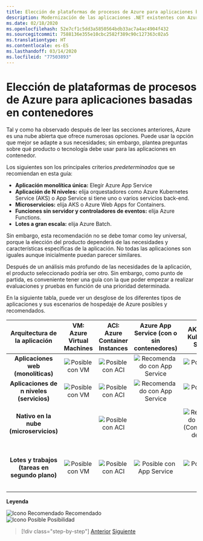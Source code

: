 ```yaml
---
title: Elección de plataformas de procesos de Azure para aplicaciones basadas en contenedores
description: Modernización de las aplicaciones .NET existentes con Azure Clour y contenedores Windows | Elección de las plataformas de proceso de Azure para las aplicaciones basadas en contenedores
ms.date: 02/18/2020
ms.openlocfilehash: 52e7cf1c5dd3a5850564bdb33ac7a4ac4904f432
ms.sourcegitcommit: 7588136e355e10cbc2582f389c90c127363c02a5
ms.translationtype: HT
ms.contentlocale: es-ES
ms.lasthandoff: 03/14/2020
ms.locfileid: "77503893"
---
```

# <a name="choosing-azure-compute-platforms-for-container-based-applications"></a>Elección de plataformas de procesos de Azure para aplicaciones basadas en contenedores

Tal y como ha observado después de leer las secciones anteriores, Azure es una nube abierta que ofrece numerosas opciones. Puede usar la opción que mejor se adapte a sus necesidades; sin embargo, plantea preguntas sobre qué producto o tecnología debe usar para las aplicaciones en contenedor.

Los siguientes son los principales criterios *predeterminados* que se recomiendan en esta guía:

- **Aplicación monolítica única:** Elegir Azure App Service
- **Aplicación de N niveles:** elija orquestadores como Azure Kubernetes Service (AKS) o App Service si tiene uno o varios servicios back-end.
- **Microservicios:** elija AKS o Azure Web Apps for Containers.
- **Funciones sin servidor y controladores de eventos:** elija Azure Functions.
- **Lotes a gran escala:** elija Azure Batch.

Sin embargo, esta recomendación no se debe tomar como ley universal, porque la elección del producto dependerá de las necesidades y características específicas de la aplicación. No todas las aplicaciones son iguales aunque inicialmente puedan parecer similares.

Después de un análisis más profundo de las necesidades de la aplicación, el producto seleccionado podría ser otro. Sin embargo, como punto de partida, es conveniente tener una guía con la que poder empezar a realizar evaluaciones y pruebas en función de una prioridad determinada.

En la siguiente tabla, puede ver un desglose de los diferentes tipos de aplicaciones y sus escenarios de hospedaje de Azure posibles y recomendados.

| Arquitectura de la aplicación | VM: Azure Virtual Machines | ACI: Azure Container Instances | Azure App Service (con o sin contenedores) | AKS: Azure Kubernetes Service | Comprobación de | Azure Batch |
|:------------------------:|:--:|:--:|:--:|:--:|:--:|:--:|
| **Aplicaciones web (monolíticas)**         | ![Posible con VM](media/choosing-azure-compute-options-for-container-based-applications/possible.png) | ![Posible con ACI](media/choosing-azure-compute-options-for-container-based-applications/possible.png) | ![Recomendado con App Service](media/choosing-azure-compute-options-for-container-based-applications/recommended.png) | ![Posible con AKS](media/choosing-azure-compute-options-for-container-based-applications/possible.png) | | |
| **Aplicaciones de n niveles (servicios)**        | ![Posible con VM](media/choosing-azure-compute-options-for-container-based-applications/possible.png) | ![Posible con ACI](media/choosing-azure-compute-options-for-container-based-applications/possible.png) | ![Recomendado con App Service](media/choosing-azure-compute-options-for-container-based-applications/recommended.png) | ![Posible con AKS](media/choosing-azure-compute-options-for-container-based-applications/possible.png) | ![Posible con Azure Fuctions](media/choosing-azure-compute-options-for-container-based-applications/possible.png) | |
| **Nativo en la nube (microservicios)**  | | ![Posible con ACI](media/choosing-azure-compute-options-for-container-based-applications/possible.png) | | ![Recomendado con AKS](media/choosing-azure-compute-options-for-container-based-applications/recommended.png) <br/> (Contenedores de&nbsp;Linux)| ![Recomendado con Azure Functions](media/choosing-azure-compute-options-for-container-based-applications/recommended.png) <br/> (Basado en eventos) | |
| **Lotes y trabajos (tareas en segundo plano)** | ![Posible con VM](media/choosing-azure-compute-options-for-container-based-applications/possible.png) | ![Posible con ACI](media/choosing-azure-compute-options-for-container-based-applications/possible.png) | ![Posible con App Service](media/choosing-azure-compute-options-for-container-based-applications/possible.png) | ![Posible con AKS](media/choosing-azure-compute-options-for-container-based-applications/possible.png) | ![Recomendado con Azure Functions](media/choosing-azure-compute-options-for-container-based-applications/recommended.png) <br/> (Tareas&nbsp;en segundo plano) | ![Recomendado con Azure Batch](media/choosing-azure-compute-options-for-container-based-applications/recommended.png) <br/> (Gran escala) |

**Leyenda**

![Icono Recomendado](media/choosing-azure-compute-options-for-container-based-applications/recommended.png) Recomendado \
![Icono Posible](media/choosing-azure-compute-options-for-container-based-applications/possible.png) Posibilidad

> [!div class="step-by-step"]
> [Anterior](when-to-deploy-windows-containers-to-azure-container-service-kubernetes.md)
> [Siguiente](build-resilient-services-ready-for-the-cloud-embrace-transient-failures-in-the-cloud.md)
